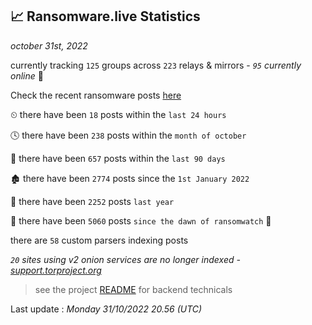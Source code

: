 
## 📈 Ransomware.live Statistics
_october 31st, 2022_

currently tracking `125` groups across `223` relays & mirrors - _`95` currently online_ 📡

Check the recent ransomware posts [here](https://www.ransomware.live/#/recentposts)


⏲ there have been `18` posts within the `last 24 hours`

🕓 there have been `238` posts within the `month of october`

📅 there have been `657` posts within the `last 90 days`

🏚 there have been `2774` posts since the `1st January 2022`

🚀 there have been `2252` posts `last year`

🦕 there have been `5060` posts `since the dawn of ransomwatch` 🐣

there are `58` custom parsers indexing posts

_`20` sites using v2 onion services are no longer indexed - [support.torproject.org](https://support.torproject.org/onionservices/v2-deprecation/)_

> see the project [README](https://github.com/jmousqueton/ransomwatch#readme) for backend technicals



Last update : _Monday 31/10/2022 20.56 (UTC)_

